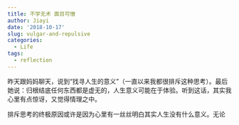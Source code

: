 ```yaml
---
title: 不学无术 面目可憎
author: Jiayi
date: '2018-10-17'
slug: vulgar-and-repulsive
categories:
  - Life
tags:
  - reflection
---
```

  昨天跟妈妈聊天，说到“找寻人生的意义”（一直以来我都很排斥这种思考）。最后她说：归根结底任何东西都是虚无的，人生意义可能在于体验。听到这话，其实我心里有点惊讶，又觉得情理之中。
  
  排斥思考的终极原因或许是因为心里有一丝丝明白其实人生没有什么意义。无论
